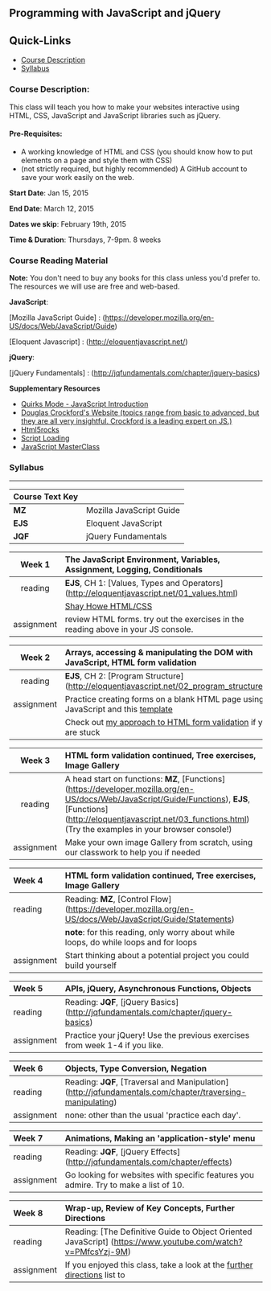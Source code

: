 ## Programming with JavaScript and jQuery

## Quick-Links
+ [Course Description](#course-description)
+ [Syllabus](#syllabus)


### Course Description:

This class will teach you how to make your websites interactive using HTML, CSS, JavaScript and JavaScript libraries such as jQuery.   

#### Pre-Requisites:

+ A working knowledge of HTML and CSS (you should know how to put elements on a page and style them with CSS)
+ (not strictly required, but highly recommended) A GitHub account to save your work easily on the web.  

**Start Date**: Jan 15, 2015

**End Date**: March 12, 2015

**Dates we skip**: February 19th, 2015

**Time & Duration**: Thursdays, 7-9pm. 8 weeks



### Course Reading Material

**Note:** You don't need to buy any books for this class unless you'd prefer to.  The resources we will use are free and web-based.


**JavaScript**: 

[Mozilla JavaScript Guide] : (https://developer.mozilla.org/en-US/docs/Web/JavaScript/Guide)

[Eloquent Javascript] : (http://eloquentjavascript.net/)

**jQuery**:

[jQuery Fundamentals] : (http://jqfundamentals.com/chapter/jquery-basics)

**Supplementary Resources**
+ [Quirks Mode - JavaScript Introduction](http://www.quirksmode.org/js/intro.html)
+ [Douglas Crockford's Website (topics range from basic to advanced, but they are all very insightful. Crockford is a leading expert on JS.) ](http://javascript.crockford.com/)
+ [Html5rocks](http://www.html5rocks.com/en/)
+ [Script Loading](http://www.html5rocks.com/en/tutorials/speed/script-loading/)
+ [JavaScript MasterClass](https://www.youtube.com/watch?v=v0TFmdO4ZP0)

### Syllabus
***
| Course Text Key |                  |
| --------------- | :--------------- |
| **MZ**  | Mozilla JavaScript Guide | 
| **EJS** | Eloquent JavaScript      |
| **JQF** | jQuery Fundamentals      |


| Week 1 | The JavaScript Environment, Variables, Assignment, Logging, Conditionals |
|:-------------:|:-----|
| reading     |   **EJS**, CH 1: [Values, Types and Operators] (http://eloquentjavascript.net/01_values.html) |
|             | [Shay Howe HTML/CSS](http://learn.shayhowe.com/) |
| assignment    | review HTML forms. try out the exercises in the reading above in your JS console. |
 
 
| Week 2 | Arrays, accessing & manipulating the DOM with JavaScript, HTML form validation |
|:-------------:|:-----|
| reading     |   **EJS**, CH 2: [Program Structure] (http://eloquentjavascript.net/02_program_structure.html) |
| assignment    | Practice creating forms on a blank HTML page using only JavaScript and this [template](https://github.com/jswithalex/BACE-Winter2015/blob/master/TEMPLATES.md) |
|     | Check out [my approach to HTML form validation](https://github.com/jswithalex/BACE-Winter2015/blob/master/week2/validate.js) if you are stuck |

| Week 3 | HTML form validation continued, Tree exercises, Image Gallery |
|:-------------:|:-----|
| reading     |   A head start on functions: **MZ**, [Functions] (https://developer.mozilla.org/en-US/docs/Web/JavaScript/Guide/Functions), **EJS**, [Functions] (http://eloquentjavascript.net/03_functions.html) (Try the examples in your browser console!) |
| assignment    | Make your own image Gallery from scratch, using our classwork to help you if needed|

| Week 4 | HTML form validation continued, Tree exercises, Image Gallery |
|:-------------|:-----|
| reading     |   Reading: **MZ**, [Control Flow] (https://developer.mozilla.org/en-US/docs/Web/JavaScript/Guide/Statements)|
| |**note**: for this reading, only worry about while loops, do while loops and for loops   |
| assignment    | Start thinking about a potential project you could build yourself |

| Week 5 | APIs, jQuery, Asynchronous Functions, Objects |
|:-------------|:-----|
| reading      |   Reading: **JQF**, [jQuery Basics] (http://jqfundamentals.com/chapter/jquery-basics)|
| assignment   | Practice your jQuery! Use the previous exercises from week 1-4 if you like. |

| Week 6 | Objects, Type Conversion, Negation |
|:-------------|:-----|
| reading      |   Reading: **JQF**, [Traversal and Manipulation] (http://jqfundamentals.com/chapter/traversing-manipulating)|
| assignment   | none: other than the usual 'practice each day'. |

| Week 7 | Animations, Making an 'application-style' menu |
|:-------------|:-----|
| reading      |   Reading: **JQF**, [jQuery Effects] (http://jqfundamentals.com/chapter/effects)|
| assignment   | Go looking for websites with specific features you admire.  Try to make a list of 10.  |

| Week 8 | Wrap-up, Review of Key Concepts, Further Directions |
|:-------------|:-----|
| reading      |   Reading: [The Definitive Guide to Object Oriented JavaScript] (https://www.youtube.com/watch?v=PMfcsYzj-9M)|
| assignment   | If you enjoyed this class, take a look at the [further directions]() list to  |
